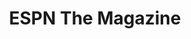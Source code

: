 ---
collection_archive: true
collection_awards: []
collection_category:
  - Sports + Athletes
  - Editorial
  - 'Studio '
  - Humor
  - Portraits
  - Color
collection_content: ''
collection_cover: 'https://d1sf55qlb7p6hz.cloudfront.net/espn_mlb_covers-5.jpg'
collection_cover_mobile: 'https://d1sf55qlb7p6hz.cloudfront.net/verticalcovers-36.jpg'
collection_description: >-
  Cover story celebrating the personalities of both players and coaches in Major
  League Baseball.
collection_description_alignment: center
collection_exhibition: []
collection_filter: Commissioned + Stock
collection_hidden: false
collection_meta: MLB Preview
collection_press: []
collection_preview:
  - 'https://d1sf55qlb7p6hz.cloudfront.net/espn_mlb_covers-3.jpg'
  - 'https://d1sf55qlb7p6hz.cloudfront.net/espn_mlb_covers-4.jpg'
  - 'https://d1sf55qlb7p6hz.cloudfront.net/espn_mlb_covers-5.jpg'
  - 'https://d1sf55qlb7p6hz.cloudfront.net/espn_mlb_covers-1.jpg'
  - 'https://d1sf55qlb7p6hz.cloudfront.net/espn_mlb_covers-2.jpg'
cover_image: 'https://d1sf55qlb7p6hz.cloudfront.net/social-26.jpg'
date: ''
hide_footer: true
layout: blocks
logo: ''
navigation_theme: white
px_extra: true
slug: personalities-of-the-mlb
theme_color: '#ADCCFF'
theme_color_all_works: '#67E170'
title: ESPN The Magazine
seo:
  meta_description: >-
    Jesse Rieser photographs the biggest names in Baseball for the cover of
    ESPN. Jesse Rieser made these fun portraits at Spring Training in Phoenix,
    Arizona. 
collection_layout_builder:
  - _bookshop_name: collections/media-row
    row_alignment: between
  - _bookshop_name: collections/media-element
    block: media-element
    color: '#F6F0EA'
    image: 'https://d1sf55qlb7p6hz.cloudfront.net/espn_mlb-2.jpg'
    margin_left: '10'
    margin_right: '0'
    margin_y: '100'
    width: '30'
  - _bookshop_name: collections/media-element
    block: media-element
    color: '#F1EAEA'
    image: 'https://d1sf55qlb7p6hz.cloudfront.net/espn_mlb-3.jpg'
    margin_left: '0'
    margin_right: '10'
    margin_y: '500'
    width: '40'
  - _bookshop_name: collections/media-row
    row_alignment: between
  - _bookshop_name: collections/media-element
    block: media-element
    color: '#E4F1F3'
    image: 'https://d1sf55qlb7p6hz.cloudfront.net/espn_mlb-4.jpg'
    margin_left: '35'
    margin_y: '300'
    width: '20'
  - _bookshop_name: collections/media-element
    block: media-element
    color: '#F2E1E1'
    image: 'https://d1sf55qlb7p6hz.cloudfront.net/espn_mlb-5.jpg'
    margin_left: ''
    margin_right: '5'
    margin_y: '100'
    width: '33'
  - _bookshop_name: collections/media-row
    row_alignment: between
  - _bookshop_name: collections/media-element
    block: media-element
    color: '#F2BAB6'
    image: 'https://d1sf55qlb7p6hz.cloudfront.net/espn_mlb-6.jpg'
    margin_left: '5'
    margin_right: '0'
    margin_y: '50'
    width: '40'
  - _bookshop_name: collections/media-element
    block: media-element
    color: '#E2ECFC'
    image: 'https://d1sf55qlb7p6hz.cloudfront.net/espn_mlb-7.jpg'
    margin_left: '0'
    margin_right: '20'
    margin_y: '200'
    width: '30'
  - _bookshop_name: collections/media-row
    row_alignment: between
  - _bookshop_name: collections/media-element
    block: media-element
    color: '#E9E8F2'
    image: 'https://d1sf55qlb7p6hz.cloudfront.net/espn_mlb-8.jpg'
    margin_left: '30'
    margin_right: ''
    margin_y: '100'
    width: '25'
  - _bookshop_name: collections/media-element
    block: media-element
    color: '#F9F6DB'
    image: 'https://d1sf55qlb7p6hz.cloudfront.net/espn_mlb-9.jpg'
    margin_left: '0'
    margin_right: '5'
    margin_y: '200'
    width: '33'
  - _bookshop_name: collections/media-row
    row_alignment: between
  - _bookshop_name: collections/media-element
    block: media-element
    color: '#D9E6F4'
    image: 'https://d1sf55qlb7p6hz.cloudfront.net/espn_mlb-10.jpg'
    margin_left: '35'
    margin_right: '0'
    margin_y: '100'
    width: '40'
  - _bookshop_name: collections/media-row
    row_alignment: between
  - _bookshop_name: collections/media-element
    block: media-element
    color: '#E6F2E2'
    image: 'https://d1sf55qlb7p6hz.cloudfront.net/espn_mlb-11.jpg'
    margin_left: '20'
    margin_y: '100'
    width: '30'
  - _bookshop_name: collections/media-element
    block: media-element
    color: '#F7ECEC'
    image: 'https://d1sf55qlb7p6hz.cloudfront.net/espn_mlb-12.jpg'
    margin_left: ''
    margin_right: '15'
    margin_y: '100'
    width: '30'
  - _bookshop_name: collections/media-row
    row_alignment: between
  - _bookshop_name: collections/media-element
    block: media-element
    color: '#F2EEE6'
    image: 'https://d1sf55qlb7p6hz.cloudfront.net/espn_mlb-13.jpg'
    margin_left: '5'
    margin_right: '0'
    margin_y: '100'
    width: '40'
  - _bookshop_name: collections/media-row
    row_alignment: between
  - _bookshop_name: collections/media-element
    block: media-element
    color: '#DDE5F2'
    image: 'https://d1sf55qlb7p6hz.cloudfront.net/espn_mlb-14.jpg'
    margin_left: '25'
    margin_y: '100'
    width: '45'
  - _bookshop_name: collections/media-row
    row_alignment: between
  - _bookshop_name: collections/media-element
    block: media-element
    color: '#E5F2F0'
    image: 'https://d1sf55qlb7p6hz.cloudfront.net/espn_mlb-15.jpg'
    margin_left: '15'
    margin_right: ''
    margin_y: '100'
    width: '25'
  - _bookshop_name: collections/media-element
    block: media-element
    color: '#F2DFDF'
    image: 'https://d1sf55qlb7p6hz.cloudfront.net/espn_mlb-16.jpg'
    margin_right: '15'
    margin_y: '200'
    width: '33'
  - _bookshop_name: collections/media-row
    row_alignment: between
  - _bookshop_name: collections/media-element
    block: media-element
    color: '#F0EEF3'
    image: 'https://d1sf55qlb7p6hz.cloudfront.net/espn_mlb-17.jpg'
    margin_left: '25'
    margin_right: ''
    margin_y: '100'
    width: '50'
  - _bookshop_name: collections/media-row
    row_alignment: between
  - _bookshop_name: collections/media-element
    block: media-element
    color: '#F1EEE0'
    image: 'https://d1sf55qlb7p6hz.cloudfront.net/espn_mlb-18.jpg'
    margin_left: '5'
    margin_right: '0'
    margin_y: '100'
    width: '40'
  - _bookshop_name: collections/media-element
    block: media-element
    color: '#E1F0F3'
    image: 'https://d1sf55qlb7p6hz.cloudfront.net/espn_mlb-19.jpg'
    margin_left: '0'
    margin_right: '20'
    margin_y: '700'
    width: '30'
  - _bookshop_name: collections/media-row
    row_alignment: between
  - _bookshop_name: collections/media-element
    block: media-element
    color: '#F4E0E0'
    image: 'https://d1sf55qlb7p6hz.cloudfront.net/espn_mlb-20.jpg'
    margin_left: '30'
    margin_right: ''
    margin_y: '100'
    width: '33'
  - _bookshop_name: collections/media-row
    row_alignment: between
  - _bookshop_name: collections/media-element
    block: media-element
    color: '#F3DFD1'
    image: 'https://d1sf55qlb7p6hz.cloudfront.net/espn_mlb-21.jpg'
    margin_left: '50'
    margin_y: '100'
    width: '45'
  - _bookshop_name: collections/media-row
    row_alignment: between
  - _bookshop_name: collections/media-element
    block: media-element
    color: '#FEF3D8'
    image: 'https://d1sf55qlb7p6hz.cloudfront.net/espn_mlb-22.jpg'
    margin_left: '5'
    margin_right: '0'
    margin_y: '100'
    width: '25'
  - _bookshop_name: collections/media-element
    block: media-element
    color: '#EADEF1'
    image: 'https://d1sf55qlb7p6hz.cloudfront.net/espn_mlb-23.jpg'
    margin_left: '0'
    margin_right: '45'
    margin_y: '200'
    width: '20'
  - _bookshop_name: collections/media-row
    row_alignment: between
  - _bookshop_name: collections/media-element
    block: media-element
    color: '#DAEAF8'
    image: 'https://d1sf55qlb7p6hz.cloudfront.net/espn_mlb-24.jpg'
    margin_left: '15'
    margin_right: ''
    margin_y: '100'
    width: '45'
  - _bookshop_name: collections/media-element
    block: media-element
    color: '#F5E3E3'
    image: 'https://d1sf55qlb7p6hz.cloudfront.net/espn_mlb-25.jpg'
    margin_right: '10'
    margin_y: '400'
    width: '20'
  - _bookshop_name: collections/media-row
    row_alignment: between
  - _bookshop_name: collections/media-element
    block: media-element
    color: '#E0F6F2'
    image: 'https://d1sf55qlb7p6hz.cloudfront.net/espn_mlb-26.jpg'
    margin_left: '45'
    margin_right: ''
    margin_y: '100'
    width: '30'
  - _bookshop_name: collections/media-row
    row_alignment: between
  - _bookshop_name: collections/media-element
    block: media-element
    color: '#DBE2F4'
    image: 'https://d1sf55qlb7p6hz.cloudfront.net/espn_mlb-27.jpg'
    margin_left: '15'
    margin_right: '0'
    margin_y: '300'
    width: '40'
  - _bookshop_name: collections/media-element
    block: media-element
    color: '#F9DDDE'
    image: 'https://d1sf55qlb7p6hz.cloudfront.net/espn_mlb-28.jpg'
    margin_left: '0'
    margin_right: '15'
    margin_y: '100'
    width: '20'
  - _bookshop_name: collections/media-row
    row_alignment: between
  - _bookshop_name: collections/media-element
    block: media-element
    color: '#EBFBFF'
    image: 'https://d1sf55qlb7p6hz.cloudfront.net/espn_mlb-29.jpg'
    margin_left: '30'
    margin_y: '100'
    width: '40'
  - _bookshop_name: collections/media-element
    block: media-element
    color: '#EDF0F2'
    image: 'https://d1sf55qlb7p6hz.cloudfront.net/espn_mlb-1.jpg'
    margin_left: '40'
    margin_right: ''
    margin_y: '200'
    width: '20'
  - _bookshop_name: collections/media-row-end
---